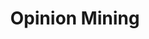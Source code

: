 ---
word: "true"

title: "Opinion Mining"

categories: ['']

tags: ['Opinion', 'Mining']

arwords: 'التنقيب عن الآراء'

arexps: []

enwords: ['Opinion Mining']

enexps: []

arlexicons: 'ن'

enlexicons: 'O'

authors: ['Ruqayya Roshdy']

translators: ['']

citations: 'مقدمة في حوسبة اللغة العربية'

sources: 'مركز الملك عبدالله بن عبدالعزيز الدولي لخدمة اللغة العربية'

slug: ""
---